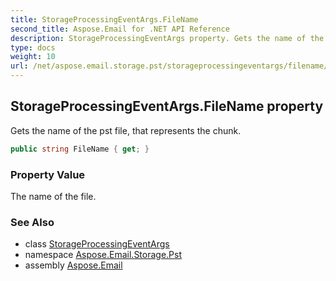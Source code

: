 ```yaml
---
title: StorageProcessingEventArgs.FileName
second_title: Aspose.Email for .NET API Reference
description: StorageProcessingEventArgs property. Gets the name of the pst file that represents the chunk
type: docs
weight: 10
url: /net/aspose.email.storage.pst/storageprocessingeventargs/filename/
---
```

## StorageProcessingEventArgs.FileName property

Gets the name of the pst file, that represents the chunk.

```csharp
public string FileName { get; }
```

### Property Value

The name of the file.

### See Also

* class [StorageProcessingEventArgs](../)
* namespace [Aspose.Email.Storage.Pst](../../storageprocessingeventargs/)
* assembly [Aspose.Email](../../../)


